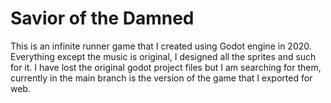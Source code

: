 Savior of the Damned
===========
This is an infinite runner game that I created using Godot engine in 2020. Everything except the music is original, I designed all the sprites and such for it. 
I have lost the original godot project files but I am searching for them, currently in the main branch is the version of the game that I exported for web.
